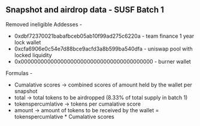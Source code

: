 ## Snapshot and airdrop data - SUSF Batch 1

Removed ineligible Addesses - 
* 0xdbf72370021babafbceb05ab10f99ad275c6220a - team finance 1 year lock wallet
* 0xcfa6906e0c54e7d88bce9acfd3a8b599ba540dfa - uniswap pool with locked liquidity
* 0x0000000000000000000000000000000000000000 - burner wallet

Formulas - 
* Cumalative scores -> combined scores of amount held by the wallet per snapshot
* total -> total tokens to be airdropped (8.33% of total supply in batch 1)
* tokenspercumlative -> tokens per cumalative score
* amount -> amount of tokens to be received by the wallet 
  = tokenspercumlative * Cumalative scores
